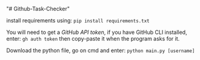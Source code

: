 "# Github-Task-Checker" 

install requirements using:
``pip install requirements.txt``

You will need to get a *GitHub API token*, if you have GitHub CLI installed, enter:
``gh auth token`` then copy-paste it when the program asks for it.

Download the python file, go on cmd and enter:
``python main.py [username]``

